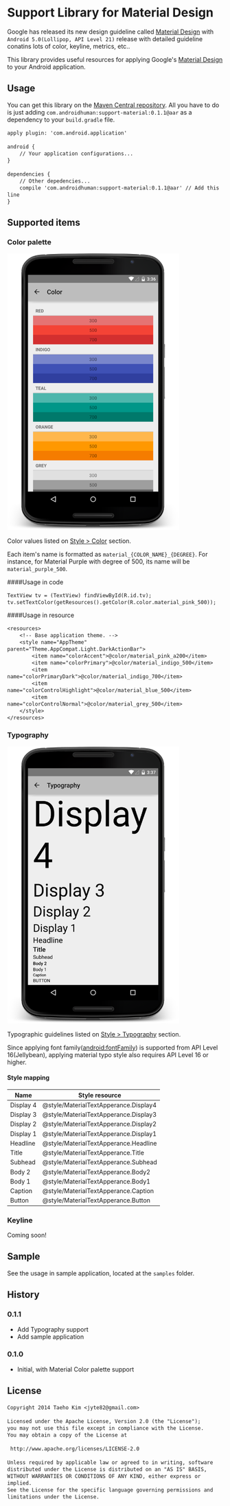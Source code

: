 # Support Library for Material Design

Google has released its new design guideline called [Material Design](http://www.google.com/design/spec/material-design/introduction.html) with `Android 5.0(Lollipop, API Level 21)` release with detailed guideline conatins lots of color, keyline, metrics, etc..

This library provides useful resources for applying Google's [Material Design](http://www.google.com/design/spec/material-design/introduction.html) to your Android application.

## Usage

You can get this library on the [Maven Central repository](http://search.maven.org/). All you have to do is just adding  `com.androidhuman:support-material:0.1.1@aar` as a dependency to your `build.gradle` file.

	apply plugin: 'com.android.application'

	android {
	    // Your application configurations...
	}

	dependencies {
	    // Other depedencies...
	    compile 'com.androidhuman:support-material:0.1.1@aar' // Add this line
	}

## Supported items
### Color palette
<img src="assets/color.png" alt="Color palette sample" style="width: 400px;"/>

Color values listed on [Style > Color](http://www.google.com/design/spec/style/color.html#color-color-palette) section.

Each item's name is formatted as `material_{COLOR_NAME}_{DEGREE}`. For instance, for Material Purple with degree of 500, its name will be `material_purple_500`.

####Usage in code

    TextView tv = (TextView) findViewById(R.id.tv);
    tv.setTextColor(getResources().getColor(R.color.material_pink_500));

####Usage in resource

	<resources>
	    <!-- Base application theme. -->
	    <style name="AppTheme" parent="Theme.AppCompat.Light.DarkActionBar">
	        <item name="colorAccent">@color/material_pink_a200</item>
	        <item name="colorPrimary">@color/material_indigo_500</item>
	        <item name="colorPrimaryDark">@color/material_indigo_700</item>
	        <item name="colorControlHighlight">@color/material_blue_500</item>
	        <item name="colorControlNormal">@color/material_grey_500</item>
	    </style>
	</resources>

### Typography
<img src="assets/typography.png" alt="Typography" style="width: 400px;"/>

Typographic guidelines listed on [Style > Typography](http://www.google.com/design/spec/style/typography.html#typography-standard-styles) section.

Since applying font family([android:fontFamily](http://developer.android.com/reference/android/R.attr.html#fontFamily)) is supported from API Level 16(Jellybean), applying material typo style also requires API Level 16 or higher.

#### Style mapping

| Name        | Style resource                        |
| ----------- | ------------------------------------- |
|  Display 4  | @style/MaterialTextApperance.Display4 |
|  Display 3  | @style/MaterialTextApperance.Display3 |
|  Display 2  | @style/MaterialTextApperance.Display2 |
|  Display 1  | @style/MaterialTextApperance.Display1 |
|  Headline   | @style/MaterialTextApperance.Headline |
|  Title      | @style/MaterialTextApperance.Title    |
|  Subhead    | @style/MaterialTextApperance.Subhead  |
|  Body 2     | @style/MaterialTextApperance.Body2    |
|  Body 1     | @style/MaterialTextApperance.Body1    |
|  Caption    | @style/MaterialTextApperance.Caption  |
|  Button     | @style/MaterialTextApperance.Button   |

### Keyline
Coming soon!

## Sample
See the usage in sample application, located at the `samples` folder.

## History
### 0.1.1
- Add Typography support
- Add sample application

### 0.1.0
- Initial, with Material Color palette support

## License
    Copyright 2014 Taeho Kim <jyte82@gmail.com>

	Licensed under the Apache License, Version 2.0 (the "License");
	you may not use this file except in compliance with the License.
	You may obtain a copy of the License at

     http://www.apache.org/licenses/LICENSE-2.0

	Unless required by applicable law or agreed to in writing, software
	distributed under the License is distributed on an "AS IS" BASIS,
	WITHOUT WARRANTIES OR CONDITIONS OF ANY KIND, either express or implied.
	See the License for the specific language governing permissions and
	limitations under the License.